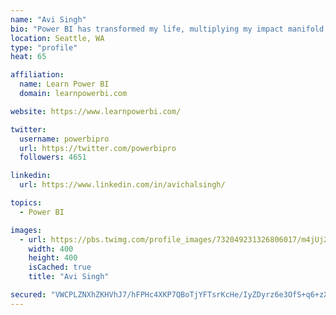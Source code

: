 ```yaml
---
name: "Avi Singh"
bio: "Power BI has transformed my life, multiplying my impact manifold. Now I am on a mission to spread the word and share the knowledge"
location: Seattle, WA
type: "profile"
heat: 65

affiliation:
  name: Learn Power BI
  domain: learnpowerbi.com

website: https://www.learnpowerbi.com/

twitter:
  username: powerbipro
  url: https://twitter.com/powerbipro
  followers: 4651

linkedin:
  url: https://www.linkedin.com/in/avichalsingh/

topics:
  - Power BI

images:
  - url: https://pbs.twimg.com/profile_images/732049231326806017/m4jUj2Lu_400x400.jpg
    width: 400
    height: 400
    isCached: true
    title: "Avi Singh"

secured: "VWCPLZNXhZKHVhJ7/hFPHc4XKP7QBoTjYFTsrKcHe/IyZDyrz6e3OfS+q6+zXJIZRJQ4WFteV+9vKYQtbXvLW13+2Xm2uQsNuQymvBJNB9I9JjsMh5FyJB31GmvOVKOdyKa4AukIxI1yHXRuSrWoiS7KwDUnvI6p2B3CQ2j/CgxgwExdyfC5217Oe//OyahDvOMmMHkEfINoQowiYBCMJvXs3U+TTlAAcKTgQBbMySh6SY8rrKycMaWAo5By8L29IGDYGbv56W/dMoTEhv4CgECig4CPmSEmya3+Aekaoxe+E7rvmpfMw6+rzhHJlbja+mVcDHCp9LvE9XVCyCdnUOeXkfXA6NrRuJguSfWSi+rSfeI2QtY4genV9LxfHUc/+qQ1mqMrKYNBkqO0UBjJvo7n3nKPGpW/3yea2wyWc+c=;jW6g+jJ5b6YAePTnFso8ug=="
---
```



